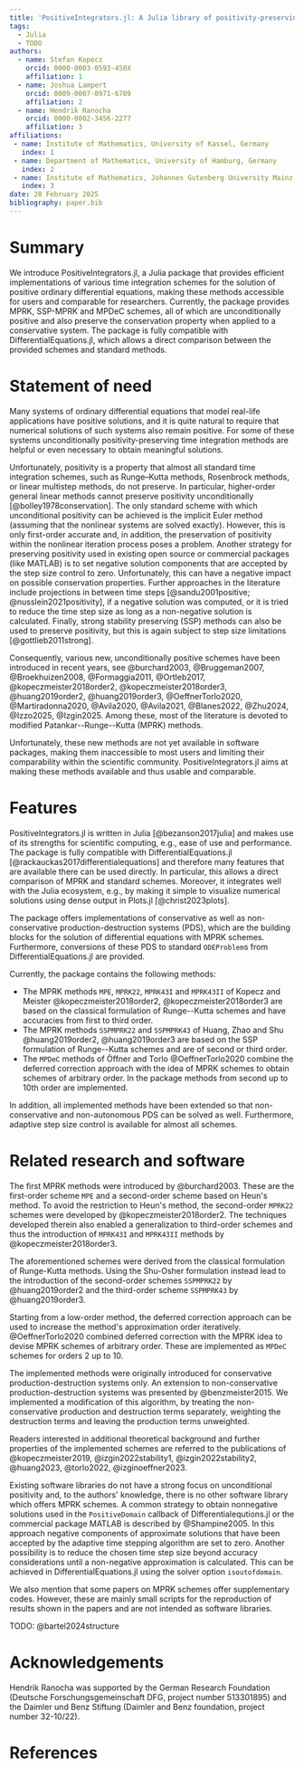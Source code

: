 ```yaml
---
title: 'PositiveIntegrators.jl: A Julia library of positivity-preserving time integration methods'
tags:
  - Julia
  - TODO
authors:
  - name: Stefan Kopecz
    orcid: 0000-0003-0593-450X
    affiliation: 1
  - name: Joshua Lampert
    orcid: 0009-0007-0971-6709
    affiliation: 2
  - name: Hendrik Ranocha
    orcid: 0000-0002-3456-2277
    affiliation: 3
affiliations:
 - name: Institute of Mathematics, University of Kassel, Germany
   index: 1
 - name: Department of Mathematics, University of Hamburg, Germany
   index: 2
 - name: Institute of Mathematics, Johannes Gutenberg University Mainz, Germany
   index: 3
date: 20 February 2025
bibliography: paper.bib
---
```


# Summary

We introduce PositiveIntegrators.jl, a Julia package that provides efficient implementations of various time integration schemes for the solution of positive ordinary differential equations, making these methods accessible for users and comparable for researchers. Currently, the package provides MPRK, SSP-MPRK and MPDeC schemes, all of which are unconditionally positive and also preserve the conservation property when applied to a conservative system.
The package is fully compatible with DifferentialEquations.jl, which allows a direct comparison between the provided schemes and standard methods.


# Statement of need

Many systems of ordinary differential equations that model real-life applications have positive solutions, and it is quite natural to require that numerical solutions of such systems also remain positive.
For some of these systems unconditionally positivity-preserving time integration methods are helpful or even necessary to obtain meaningful solutions. 

Unfortunately, positivity is a property that almost all standard time integration schemes, such as Runge–Kutta methods, Rosenbrock methods, or linear multistep methods, do not preserve.
In particular, higher-order general linear methods cannot preserve positivity unconditionally [@bolley1978conservation].
The only standard scheme with which unconditional positivity can be achieved is the implicit Euler method
(assuming that the nonlinear systems are solved exactly). However, this is only first-order accurate and, in addition, the preservation of positivity within the nonlinear iteration process poses a problem. 
Another strategy for preserving positivity used in existing open source or commercial packages (like MATLAB) is to set negative solution components that are accepted by the step size control to zero. Unfortunately, this can have a negative impact on possible conservation properties. Further approaches in the literature include projections in between time steps [@sandu2001positive; @nusslein2021positivity], if a negative solution was computed, or it is tried to reduce the time step size as long as a non-negative solution is calculated. Finally, strong stability preserving (SSP) methods can also be used to preserve positivity, but this is again subject to step size limitations [@gottlieb2011strong]. 

Consequently, various new, unconditionally positive schemes have been introduced in recent years, see @burchard2003, @Bruggeman2007, @Broekhuizen2008, @Formaggia2011, @Ortleb2017, @kopeczmeister2018order2, @kopeczmeister2018order3, @huang2019order2, @huang2019order3, @OeffnerTorlo2020, @Martiradonna2020, @Avila2020, @Avila2021, @Blanes2022, @Zhu2024, @Izzo2025, @Izgin2025. Among these, most of the literature is devoted to modified Patankar--Runge--Kutta (MPRK) methods.

Unfortunately, these new methods are not yet available in software packages, making them inaccessible to most users and limiting their comparability within the scientific community. PositiveIntegrators.jl aims at making these methods available and thus usable and comparable.


# Features

PositiveIntegrators.jl is written in Julia [@bezanson2017julia] and makes use of its strengths for scientific computing, e.g., ease of use and performance.
The package is fully compatible with DifferentialEquations.jl [@rackauckas2017differentialequations] and therefore many features that are available there can be used directly. In particular, this allows a direct comparison of MPRK and standard schemes. Moreover, it integrates well with the Julia ecosystem, e.g., by making it simple to visualize numerical solutions using dense output in Plots.jl [@christ2023plots].

The package offers implementations of conservative as well as non-conservative production-destruction systems (PDS), which are the building blocks for the solution of differential equations with MPRK schemes. Furthermore, conversions of these PDS to standard `ODEProblem`s from DifferentialEquations.jl are provided.

Currently, the package contains the following methods:

- The MPRK methods `MPE`, `MPRK22`, `MPRK43I` and `MPRK43II` of Kopecz and Meister @kopeczmeister2018order2, @kopeczmeister2018order3 are based on the classical formulation of Runge--Kutta schemes and have accuracies from first to third order.
- The MPRK methods `SSPMPRK22` and `SSPMPRK43` of Huang, Zhao and Shu @huang2019order2, @huang2019order3 are based on the SSP formulation of Runge--Kutta schemes and are of second or third order. 
- The `MPDeC` methods of Öffner and Torlo @OeffnerTorlo2020 combine the deferred correction approach with the idea of MPRK schemes to obtain schemes of arbitrary order. In the package methods from second up to 10th order are implemented.

In addition, all implemented methods have been extended so that non-conservative and non-autonomous PDS can be solved as well. Furthermore, adaptive step size control is available for almost all schemes.

# Related research and software

The first MPRK methods were introduced by @burchard2003. These are the first-order scheme `MPE` and a second-order scheme based on Heun's method. To avoid the restriction to Heun's method, the second-order `MPRK22` schemes were developed by @kopeczmeister2018order2. The techniques developed therein also enabled a generalization to third-order schemes and thus the introduction of `MPRK43I` and `MPRK43II` methods by @kopeczmeister2018order3.

The aforementioned schemes were derived from the classical formulation of Runge-Kutta methods. Using the Shu-Osher formulation instead lead to the introduction of the second-order schemes `SSPMPRK22` by @huang2019order2 and the third-order scheme `SSPMPRK43` by @huang2019order3.

Starting from a low-order method, the deferred correction approach can be used to increase the method's approximation order iteratively. @OeffnerTorlo2020 combined deferred correction with the MPRK idea to devise MPRK schemes of arbitrary order. These are implemented as `MPDeC` schemes for orders 2 up to 10.

The implemented methods were originally introduced for conservative production-destruction systems only. An extension to non-conservative production-destruction systems was presented by @benzmeister2015. We implemented a modification of this algorithm, by treating the non-conservative production and destruction terms separately, weighting the destruction terms and leaving the production terms unweighted.

Readers interested in additional theoretical background and further properties of the implemented schemes are referred to the publications of @kopeczmeister2019, @izgin2022stability1, @izgin2022stability2, @huang2023, @torlo2022, @izginoeffner2023.

Existing software libraries do not have a strong focus on unconditional positivity and, to the authors' knowledge, there is no other software library which offers MPRK schemes. 
A common strategy to obtain nonnegative solutions used in the `PositiveDomain` callback of Differentialequtions.jl or the commercial package MATLAB is described by @Shampine2005. In this approach negative components of approximate solutions that have been accepted by the adaptive time stepping algorithm are set to zero.
Another possibility is to reduce the chosen time step size beyond accuracy considerations until a non-negative approximation is calculated. This can be achieved in DifferentialEquations.jl using the solver option `isoutofdomain`.

We also mention that some papers on MPRK schemes offer supplementary codes. However, these are mainly small scripts for the reproduction of results shown in the papers and are not intended as software libraries.


TODO: @bartel2024structure


# Acknowledgements

Hendrik Ranocha was supported by
the German Research Foundation (Deutsche Forschungsgemeinschaft DFG, project number 513301895) and
the Daimler und Benz Stiftung (Daimler and Benz foundation, project number 32-10/22).


# References
